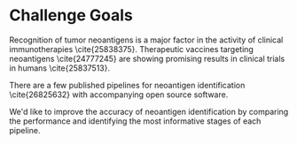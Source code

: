 # Challenge Goals

Recognition of tumor neoantigens is a major factor in the activity of clinical immunotherapies \cite{25838375}. Therapeutic vaccines targeting neoantigens \cite{24777245} are showing promising results in clinical trials in humans \cite{25837513}.

There are a few published pipelines for neoantigen identification \cite{26825632} with accompanying open source software.

We'd like to improve the accuracy of neoantigen identification by comparing the performance and identifying the most informative stages of each pipeline.